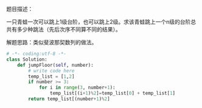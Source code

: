 题目描述：

一只青蛙一次可以跳上1级台阶，也可以跳上2级。求该青蛙跳上一个n级的台阶总共有多少种跳法（先后次序不同算不同的结果）。

解题思路：类似斐波那契数列的做法。

```python
# -*- coding:utf-8 -*-
class Solution:
    def jumpFloor(self, number):
        # write code here
        temp_list = [1,2]
        if number >= 3:
            for i in range(3, number+1):
                temp_list[(i+1)%2]=temp_list[0] + temp_list[1]
        return temp_list[(number+1)%2]
```

